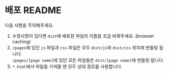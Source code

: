 # 배포 README  
다음 사항을 주의해주세요.  
1. 수정사항이 있다면 `dist`에 배포된 파일의 이름을 조금 바꿔주세요. (browser caching)
2. `/pages`에 있던 `js` 파일과 `css` 파일은 모두 `dist/js`와 `dist/css` 위치에 번들링 됩니다.  
  `/pages/[page name]`에 있던 모든 파일들은 `dist/[page name]`에 번들링 됩니다.
3. `*.html`에서 파일을 가져올 땐 모두 상대 경로를 사용합니다.